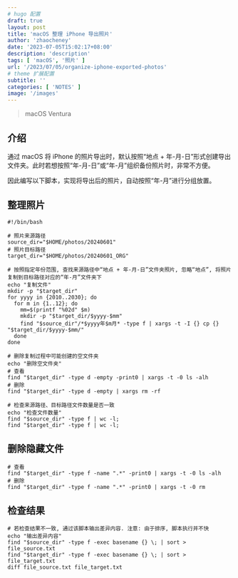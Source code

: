 ```yaml
---
# hugo 配置
draft: true
layout: post
title: 'macOS 整理 iPhone 导出照片'
author: 'zhaocheney'
date: '2023-07-05T15:02:17+08:00'
description: 'description'
tags: [ 'macOS', '照片' ]
url: '/2023/07/05/organize-iphone-exported-photos'
# theme 扩展配置
subtitle: ''
categories: [ 'NOTES' ]
image: '/images'
---
```


> macOS Ventura

## 介绍

通过 macOS 将 iPhone 的照片导出时，默认按照“地点 + 年-月-日”形式创建导出文件夹。此时若想按照“年-月-日”或“年-月”组织备份照片时，非常不方便。

因此编写以下脚本，实现将导出后的照片，自动按照“年-月”进行分组放置。

## 整理照片

```shell
#!/bin/bash

# 照片来源路径
source_dir="$HOME/photos/20240601"
# 照片目标路径
target_dir="$HOME/photos/20240601_ORG"

# 按照指定年份范围, 查找来源路径中“地点 + 年-月-日”文件夹照片, 忽略“地点”, 将照片复制到目标路径对应的“年-月”文件夹下
echo "复制文件"
mkdir -p "$target_dir"
for yyyy in {2010..2030}; do
  for m in {1..12}; do
    mm=$(printf "%02d" $m)
    mkdir -p "$target_dir/$yyyy-$mm"
    find "$source_dir"/*$yyyy年$m月* -type f | xargs -t -I {} cp {} "$target_dir/$yyyy-$mm/"
  done
done

# 删除复制过程中可能创建的空文件夹
echo "删除空文件夹"
# 查看
find "$target_dir" -type d -empty -print0 | xargs -t -0 ls -alh
# 删除
find "$target_dir" -type d -empty | xargs rm -rf

# 检查来源路径、目标路径文件数量是否一致
echo "检查文件数量"
find "$source_dir" -type f | wc -l; 
find "$target_dir" -type f | wc -l;
```

## 删除隐藏文件

```shell
# 查看
find "$target_dir" -type f -name ".*" -print0 | xargs -t -0 ls -alh
# 删除
find "$target_dir" -type f -name ".*" -print0 | xargs -t -0 rm
```

## 检查结果

```shell
# 若检查结果不一致, 通过该脚本输出差异内容. 注意: 由于排序, 脚本执行并不快
echo "输出差异内容"
find "$source_dir" -type f -exec basename {} \; | sort > file_source.txt
find "$target_dir" -type f -exec basename {} \; | sort > file_target.txt
diff file_source.txt file_target.txt
```
